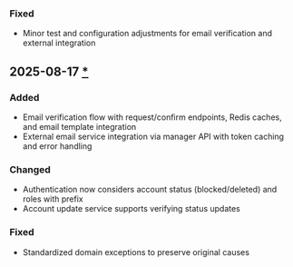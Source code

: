 ### Fixed
- Minor test and configuration adjustments for email verification and external integration



## 2025-08-17 [*](https://github.com/hywenklis/buddy-api/pull/188)

### Added
- Email verification flow with request/confirm endpoints, Redis caches, and email template integration
- External email service integration via manager API with token caching and error handling

### Changed
- Authentication now considers account status (blocked/deleted) and roles with prefix
- Account update service supports verifying status updates

### Fixed
- Standardized domain exceptions to preserve original causes